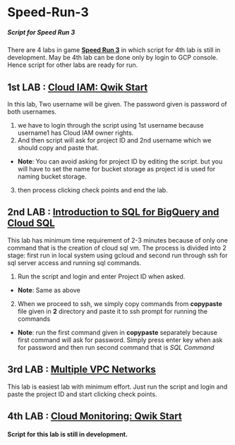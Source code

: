 # Speed-Run-3
##### Script for Speed Run 3 

There are 4 labs in game [**Speed Run 3**](https://www.qwiklabs.com/games/950) in which script for 4th lab is still in development. May be 4th lab can be done only by login to GCP console.
Hence script for other labs are ready for run.

## 1st LAB : [Cloud IAM: Qwik Start](https://www.qwiklabs.com/focuses/551?catalog_rank=%7B%22rank%22%3A1%2C%22num_filters%22%3A0%2C%22has_search%22%3Atrue%7D&parent=catalog&search_id=5457073)
In this lab, Two username will be given. The password given is password of both usernames.
1. we have to login through the script using 1st username because username1 has Cloud IAM owner rights.
2. And then script will ask for project ID and 2nd username which we should copy and paste that.
* **Note**: You can avoid asking for project ID by editing the script. but you will have to set the name for bucket storage as project id is used for naming bucket storage.
3. then process clicking check points and end the lab.

## 2nd LAB : [Introduction to SQL for BigQuery and Cloud SQL](https://www.qwiklabs.com/focuses/2802?catalog_rank=%7B%22rank%22%3A1%2C%22num_filters%22%3A0%2C%22has_search%22%3Atrue%7D&parent=catalog&search_id=5457151)
This lab has minimum time requirement of 2-3 minutes because of only one command that is the creation of cloud sql vm.
The process is divided into 2 stage:
first run in local system using gcloud and second run through ssh for sql server access and running sql commands.
1. Run the script and login and enter Project ID when asked.
* **Note**: Same as above
2. When we proceed to ssh, we simply copy commands from **copypaste** file given in **2** directory and paste it to ssh prompt for running the commands
* **Note**: run the first command given in **copypaste** separately because first command will ask for password. Simply press enter key when ask for password and then run second command that is *SQL Command*

## 3rd LAB : [Multiple VPC Networks](https://www.qwiklabs.com/focuses/1230?catalog_rank=%7B%22rank%22%3A1%2C%22num_filters%22%3A0%2C%22has_search%22%3Atrue%7D&parent=catalog&search_id=5457223)
This lab is easiest lab with minimum effort.
Just run the script and login and paste the project ID and start clicking check points.

## 4th LAB : [Cloud Monitoring: Qwik Start](https://www.qwiklabs.com/focuses/10599?catalog_rank=%7B%22rank%22%3A1%2C%22num_filters%22%3A0%2C%22has_search%22%3Atrue%7D&parent=catalog&search_id=5457255)
#### Script for this lab is still in development.


